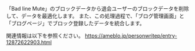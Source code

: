 「Bad Iine Mute」のブロックデータから退会ユーザーのブロックデータを削除して、データを最適化します。
また、この処理過程で、「ブログ管理画面」と「ブログページ」でブロック登録したデータを統合します。

関連情報は以下を参照ください。
https://ameblo.jp/personwritep/entry-12872622903.html
